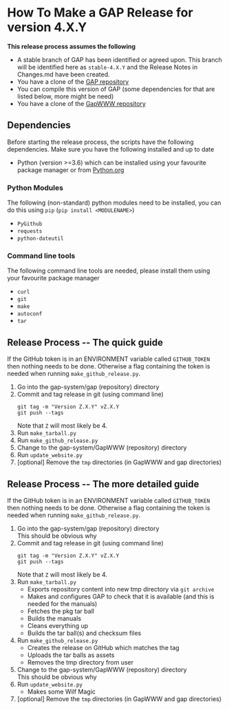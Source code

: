 # How To Make a GAP Release for version 4.X.Y
 
**This release process assumes the following**
- A stable branch of GAP has been identified or agreed upon. This branch will be identified here as `stable-4.X.Y` and the Release Notes in Changes.md have been created.
- You have a clone of the [GAP repository](https://github.com/gap-system/gap)
- You can compile this version of GAP (some dependencies for that are listed below, more might be need)
- You have a clone of the [GapWWW repository](https://github.com/gap-system/GapWWW)

## Dependencies
Before starting the release process, the scripts have the following dependencies. Make sure you have the following installed and up to date
- Python (version >=3.6) which can be installed using your favourite package manager or from [Python.org](https://www.python.org)
### Python Modules
The following (non-standard) python modules need to be installed, you can do this using `pip` (`pip install <MODULENAME>`)
- `PyGithub`
- `requests`
- `python-dateutil`

### Command line tools
The following command line tools are needed, please install them using your favourite package manager
- `curl`
- `git`
- `make`
- `autoconf`
- `tar` <!-- not needed for tarfile -->

## Release Process -- The quick guide

If the GitHub token is in an ENVIRONMENT variable called `GITHUB_TOKEN` then nothing needs to be done. 
Otherwise a flag containing the token is needed when running `make_github_release.py`.


1. Go into the gap-system/gap (repository) directory 
2. Commit and tag release in git (using command line)
    ```
    git tag -m "Version Z.X.Y" vZ.X.Y
    git push --tags
    ```  
    Note that `Z` will most likely be 4.
3. Run `make_tarball.py`
4. Run `make_github_release.py`
5. Change to the gap-system/GapWWW (repository) directory
6. Run `update_website.py` 
7. [optional] Remove the `tmp` directories (in GapWWW and gap directories)

## Release Process -- The more detailed guide

If the GitHub token is in an ENVIRONMENT variable called `GITHUB_TOKEN` then nothing needs to be done. 
Otherwise a flag containing the token is needed when running `make_github_release.py`.


1. Go into the gap-system/gap (repository) directory  
    This should be obvious why
2. Commit and tag release in git (using command line)  
    ```
    git tag -m "Version Z.X.Y" vZ.X.Y
    git push --tags
    ```
    Note that `Z` will most likely be 4.
3. Run `make_tarball.py`  
    - Exports repository content into new tmp directory via `git archive`
    - Makes and configures GAP to check that it is available (and this is needed for the manuals)
    - Fetches the pkg tar ball
    - Builds the manuals
    - Cleans everything up
    - Builds the tar ball(s) and checksum files
4. Run `make_github_release.py`  
    - Creates the release on GitHub which matches the tag
    - Uploads the tar balls as assets 
    - Removes the tmp directory from user
5. Change to the gap-system/GapWWW (repository) directory  
   This should be obvious why
6. Run `update_website.py` 
   - Makes some Wilf Magic 
7. [optional] Remove the `tmp` directories (in GapWWW and gap directories)